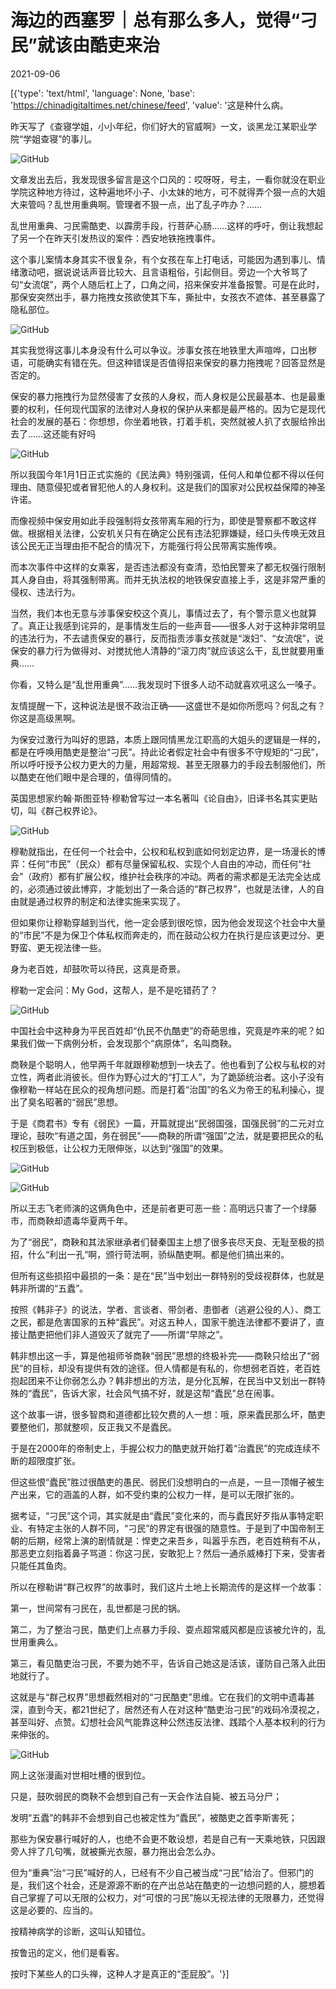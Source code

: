 # 海边的西塞罗｜总有那么多人，觉得“刁民”就该由酷吏来治

2021-09-06

[{'type': 'text/html', 'language': None, 'base': 'https://chinadigitaltimes.net/chinese/feed', 'value': '这是种什么病。

昨天写了《查寝学姐，小小年纪，你们好大的官威啊》一文，谈黑龙江某职业学院“学姐查寝”的事儿。

![GitHub](https://chinadigitaltimes.net/chinese/files/2021/09/post-670478-6135bf08401c1.)

文章发出去后，我发现很多留言是这个口风的：哎呀呀，号主，一看你就没在职业学院这种地方待过，这种遍地坏小子、小太妹的地方，可不就得弄个狠一点的大姐大来管吗？乱世用重典啊。管理者不狠一点，出了乱子咋办？……

乱世用重典、刁民需酷吏、以霹雳手段，行菩萨心肠……这样的呼吁，倒让我想起了另一个在昨天引发热议的案件：西安地铁拖拽事件。

这个事儿案情本身其实不很复杂，有个女孩在车上打电话，可能因为遇到事儿、情绪激动吧，据说说话声音比较大、且言语粗俗，引起侧目。旁边一个大爷骂了句“女流氓”，两个人随后杠上了，口角之间，招来保安并准备报警。可是在此时，那保安突然出手，暴力拖拽女孩欲使其下车，撕扯中，女孩衣不遮体、甚至暴露了隐私部位。

![GitHub](https://chinadigitaltimes.net/chinese/files/2021/09/post-670478-6135bf08700e4.)

其实我觉得这事儿本身没有什么可以争议。涉事女孩在地铁里大声喧哗，口出秽语，可能确实有错在先。但这种错误是否值得招来保安的暴力拖拽呢？回答显然是否定的。

保安的暴力拖拽行为显然侵害了女孩的人身权，而人身权是公民最基本、也是最重要的权利，任何现代国家的法律对人身权的保护从来都是最严格的。因为它是现代社会的发展的基石：你想想，你坐着地铁，打着手机，突然就被人扒了衣服给拎出去了……这还能有好吗

![GitHub](https://chinadigitaltimes.net/chinese/files/2021/09/post-670478-6135bf089b821.)

所以我国今年1月1日正式实施的《民法典》特别强调，任何人和单位都不得以任何理由、随意侵犯或者冒犯他人的人身权利。这是我们的国家对公民权益保障的神圣许诺。

而像视频中保安用如此手段强制将女孩带离车厢的行为，即使是警察都不敢这样做。根据相关法律，公安机关只有在确定公民有违法犯罪嫌疑，经口头传唤无效且该公民无正当理由拒不配合的情况下，方能强行将公民带离实施传唤。

而本次事件中这样的女乘客，是否违法都没有查清，恐怕民警来了都无权强行限制其人身自由，将其强制带离。而并无执法权的地铁保安直接上手，这是非常严重的侵权、违法行为。

当然，我们本也无意与涉事保安校这个真儿，事情过去了，有个警示意义也就算了。真正让我感到诧异的，是事情发生后的一些声音——很多人对于这种非常明显的违法行为，不去谴责保安的暴行，反而指责涉事女孩就是“泼妇”、“女流氓”，说保安的暴力行为做得对、对搅扰他人清静的“滚刀肉”就应该这么干，乱世就要用重典……

你看，又特么是“乱世用重典”……我发现时下很多人动不动就喜欢吼这么一嗓子。

友情提醒一下，这种说法是很不政治正确——这盛世不是如你所愿吗？何乱之有？你这是高级黑啊。

为保安过激行为叫好的思路，本质上跟同情黑龙江职高的大姐头的逻辑是一样的，都是在呼唤用酷吏是整治“刁民”。持此论者假定社会中有很多不守规矩的“刁民”，所以呼吁授予公权力更大的力量，用超常规、甚至无限暴力的手段去制服他们，所以酷吏在他们眼中是合理的，值得同情的。

英国思想家约翰·斯图亚特·穆勒曾写过一本名著叫《论自由》，旧译书名其实更贴切，叫《群己权界论》。

![GitHub](https://chinadigitaltimes.net/chinese/files/2021/09/post-670478-6135bf08bf603.)

穆勒就指出，在任何一个社会中，公权和私权到底如何划定边界，是一场漫长的博弈：任何“市民”（民众）都有尽量保留私权、实现个人自由的冲动，而任何“社会”（政府）都有扩展公权，维护社会秩序的冲动。两者的需求都是无法完全达成的，必须通过彼此博弈，才能划出了一条合适的“群己权界”，也就是法律，人的自由就是通过权界的制定和法律实施来实现了。

但如果你让穆勒穿越到当代，他一定会感到很吃惊，因为他会发现这个社会中大量的“市民”不是为保卫个体私权而奔走的，而在鼓动公权力在执行是应该更过分、更野蛮、更无视法律一些。

身为老百姓，却鼓吹苛以待民，这真是奇景。

穆勒一定会问：My God，这帮人，是不是吃错药了？

![GitHub](https://chinadigitaltimes.net/chinese/files/2021/09/post-670478-6135bf08e804c.)

中国社会中这种身为平民百姓却“仇民不仇酷吏”的奇葩思维，究竟是咋来的呢？如果我们做一下病例分析，会发现那个“病原体”，名叫商鞅。

商鞅是个聪明人，他早两千年就跟穆勒想到一块去了。他也看到了公权与私权的对立性，两者此消彼长。但作为野心过大的“打工人”，为了跪舔统治者。这小子没有像穆勒一样站在民众的视角想问题。而是打着“治国”的名义为帝王的私利操心，提出了臭名昭著的“弱民”思想。

于是《商君书》专有《弱民》一篇，开篇就提出“民弱国强，国强民弱”的二元对立理论，鼓吹“有道之国，务在弱民”——商鞅的所谓“强国”之法，就是要把民众的私权压到极低，让公权力无限伸张，以达到“强国”的效果。

![GitHub](https://chinadigitaltimes.net/chinese/files/2021/09/post-670478-6135bf092a1ab.)

![GitHub](https://chinadigitaltimes.net/chinese/files/2021/09/post-670478-6135bf095b585.)

 所以王志飞老师演的这俩角色中，还是前者更可恶一些：高明远只害了一个绿藤市，而商鞅却遗毒华夏两千年。 

为了“弱民”，商鞅和其法家继承者们替秦国主上想了很多丧尽天良、无耻至极的损招，什么“利出一孔”啊，颁行苛法啊，骄纵酷吏啊。都是他们搞出来的。

但所有这些损招中最损的一条：是在“民”当中划出一群特别的受歧视群体，也就是韩非所谓的“五蠹”。

按照《韩非子》的说法，学者、言谈者、带剑者、患御者（逃避公役的人）、商工之民，都是危害国家的五种“蠧民”。对这五种人，国家干脆连法律都不要讲了，直接让酷吏把他们非人道毁灭了就完了——所谓“早除之”。

韩非想出这一手，算是他祖师爷商鞅“弱民”思想的终极补完——商鞅只给出了“弱民”的目标，却没有提供有效的途径。但人情都是有私的，你想弱老百姓，老百姓抱起团来不让你弱怎么办？韩非想出的方法，是分化瓦解，在民当中又划出一群特殊的“蠹民”，告诉大家，社会风气搞不好，就是这帮“蠹民”总在闹事。

这个故事一讲，很多智商和道德都比较欠费的人一想：哦，原来蠹民那么坏，酷吏要整他们，那就整呗，反正我又不是蠹民。

于是在2000年的帝制史上，手握公权力的酷吏就开始打着“治蠹民”的完成连续不断的超限度扩张。

但这些恨“蠹民”胜过很酷吏的愚民、弱民们没想明白的一点是，一旦一顶帽子被生产出来，它的涵盖的人群，如不受约束的公权力一样，是可以无限扩张的。

据考证，“刁民”这个词，其实就是由“蠹民”变化来的，而与蠹民好歹指从事特定职业、有特定主张的人群不同，“刁民”的界定有很强的随意性。于是到了中国帝制王朝的后期，经常上演的剧情就是：悍吏之来吾乡，叫嚣乎东西，老百姓稍有不从，那恶吏立刻指着鼻子骂道：你这刁民，安敢犯上？然后一通杀威棒打下来，受害者只能任其鱼肉。

所以在穆勒讲“群己权界”的故事时，我们这片土地上长期流传的是这样一个故事：

第一，世间常有刁民在，乱世都是刁民的锅。

第二，为了整治刁民，酷吏们上点暴力手段、耍点超常威风都是应该被允许的，乱世用重典么。

第三，看见酷吏治刁民，不要为她不平，告诉自己她这是活该，谨防自己落入此田地就行了。

这就是与“群己权界”思想截然相对的“刁民酷吏”思维。它在我们的文明中遗毒甚深，直到今天，都21世纪了，居然还有人在对这种“酷吏治刁民”的戏码冷漠视之，甚至叫好、点赞。幻想社会风气能靠这种公然违反法律、践踏个人基本权利的行为来伸张的。

![GitHub](https://chinadigitaltimes.net/chinese/files/2021/09/post-670478-6135bf098f924.)

网上这张漫画对世相吐槽的很到位。  

只是，鼓吹弱民的商鞅不会想到自己有一天会作法自毙、被五马分尸；

发明“五蠹”的韩非不会想到自己也被定性为“蠹民”，被酷吏之首李斯害死；

那些为保安暴行喊好的人，也绝不会更不敢设想，若是自己有一天乘地铁，只因跟旁人拌了几句嘴，就被撕光衣服，暴力拖出会怎么办。

但为“重典”治“刁民”喊好的人，已经有不少自己被当成“刁民”给治了。但邪门的是，我们这个社会，还是源源不断的在产出总站在酷吏的一边想问题的人，臆想着自己掌握了可以无限的公权力，对“可恨的刁民”施以无视法律的无限暴力，还觉得这是必要的、应当的。

按精神病学的诊断，这叫认知错位。

按鲁迅的定义，他们是看客。

按时下某些人的口头禅，这种人才是真正的“歪屁股”。'}]